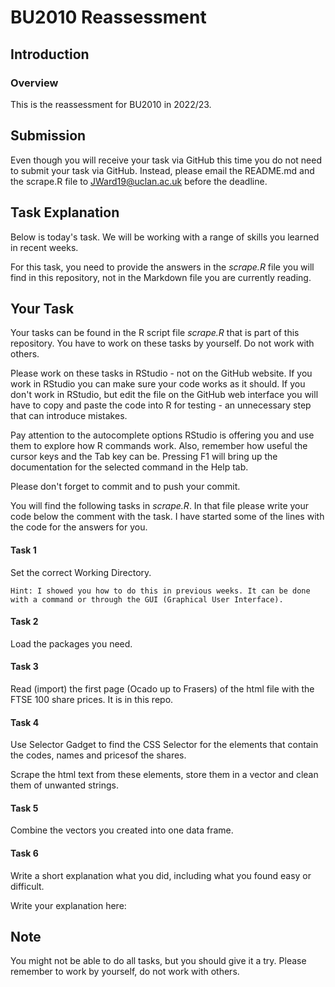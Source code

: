 # BU2010 Reassessment
 
## Introduction

### Overview

This is the reassessment for BU2010 in 2022/23. 


## Submission

Even though you will receive your task via GitHub this time you do not need to submit your task via GitHub. Instead, please email the README.md and the scrape.R file to JWard19@uclan.ac.uk before the deadline. 


## Task Explanation

Below is today's task. We will be working with a range of skills you learned in recent weeks. 

For this task, you need to provide the answers in the _scrape.R_ file you will find in this repository, not in the Markdown file you are currently reading. 


## Your Task

Your tasks can be found in the R script file _scrape.R_ that is part of this repository. You have to work on these tasks by yourself. Do not work with others. 

Please work on these tasks in RStudio - not on the GitHub website. If you work in RStudio you can make sure your code works as it should. If you don't work in RStudio, but edit the file on the GitHub web interface you will have to copy and paste the code into R for testing - an unnecessary step that can introduce mistakes. 

Pay attention to the autocomplete options RStudio is offering you and use them to explore how R commands work. Also, remember how useful the cursor keys and the Tab key can be. 
Pressing F1 will bring up the documentation for the selected command in the Help tab. 

Please don't forget to commit and to push your commit. 

You will find the following tasks in _scrape.R_. In that file please write your code below the comment with the task. I have started some of the lines with the code for the answers for you. 

#### Task 1 

Set the correct Working Directory.

`Hint: I showed you how to do this in previous weeks. It can be done with a command or through the GUI (Graphical User Interface).`

#### Task 2

Load the packages you need.

#### Task 3

Read (import) the first page (Ocado up to Frasers) of the html file with the FTSE 100 share prices. It is in this repo. 

#### Task 4

Use Selector Gadget to find the CSS Selector for the elements that contain the codes, names and pricesof the shares.

Scrape the html text from these elements, store them in a vector and clean them of unwanted strings. 

#### Task 5

Combine the vectors you created into one data frame. 

#### Task 6

Write a short explanation what you did, including what you found easy or difficult. 

Write your explanation here: 


## Note

You might not be able to do all tasks, but you should give it a try. Please remember to work by yourself, do not work with others. 
